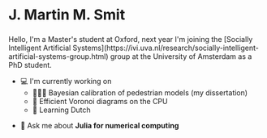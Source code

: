 <h1 align="left">J. Martin M. Smit</h1>
<h3 align="center"></h3>
Hello, I'm a Master's student at Oxford, next year I'm joining the [Socially Intelligent Artificial Systems](https://ivi.uva.nl/research/socially-intelligent-artificial-systems-group.html) group at the University of Amsterdam as a PhD student.

* 💻 I'm currently working on
  * 🚶🏿‍♂️ Bayesian calibration of pedestrian models (my dissertation) 
  * 🔺 Efficient Voronoi diagrams on the CPU
  * 📙 Learning Dutch

- 💬 Ask me about **Julia for numerical computing**

<!-- - 📫 How to reach me **miguelraz@gmail.com** -->

<!-- - ⚡ Fun fact **I am not terrible at handstands, amateur hummus sommelier** -->

<!-- - 🎥 You can watch some of my not-at-all-edited [video tutorials](https://www.youtube.com/channel/UC840v4b_71e78fmPHiCPQVg/videos) or my livecoding fails on my [twitch.tv livestream channel](twitch.tv/BrainRPG) -->

<!--<p>&nbsp;<img align="center" src="https://github-readme-stats.vercel.app/api?username=miguelraz&show_icons=true&locale=en" alt="miguelraz" /></p>
